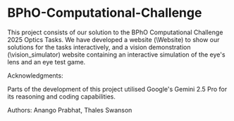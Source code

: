 # BPhO-Computational-Challenge

This project consists of our solution to the BPhO Computational Challenge 2025 Optics Tasks. We have developed a website (\Website) to show our solutions for the tasks interactively, and a vision demonstration (\vision_simulator) website containing an interactive simulation of the eye's lens and an eye test game.

Acknowledgments:

Parts of the development of this project utilised Google's Gemini 2.5 Pro for its reasoning and coding capabilities.

Authors: Anango Prabhat, Thales Swanson
